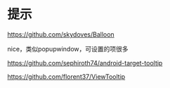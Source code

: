 # 提示

https://github.com/skydoves/Balloon

nice，类似popupwindow，可设置的项很多

https://github.com/sephiroth74/android-target-tooltip

https://github.com/florent37/ViewTooltip